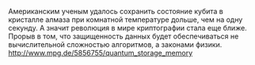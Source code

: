 Американским ученым удалось сохранить состояние кубита в кристалле алмаза при комнатной температуре дольше, чем на одну секунду. А значит революция в мире криптографии стала еще ближе. Прорыв в том, что защищенность данных будет обеспечиваться не вычислительной сложностью алгоритмов, а законами физики.
http://www.mpg.de/5856755/quantum_storage_memory

